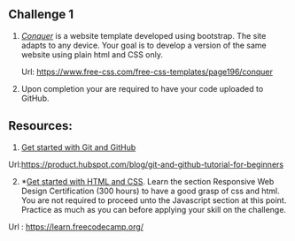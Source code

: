  


##  Challenge 1  

1.  *[Conquer]( https://www.free-css.com/free-css-templates/page196/conquer)* is a website template developed using   bootstrap. The site adapts to any device.
	Your goal is to develop a version of the same website using  plain html and CSS only.

	Url: https://www.free-css.com/free-css-templates/page196/conquer

2.  Upon completion your are required to have your code uploaded to GitHub.

##  Resources:

1. [Get started with Git and GitHub](https://product.hubspot.com/blog/git-and-github-tutorial-for-beginners) 

Url:https://product.hubspot.com/blog/git-and-github-tutorial-for-beginners

2. *[Get started with HTML and CSS](https://learn.freecodecamp.org/). Learn  the section Responsive Web Design Certification (300 hours) to have a good grasp of css and html. You are not required to proceed unto the Javascript section at this point. Practice as much as you can before applying your skill on the challenge.

Url :  https://learn.freecodecamp.org/


